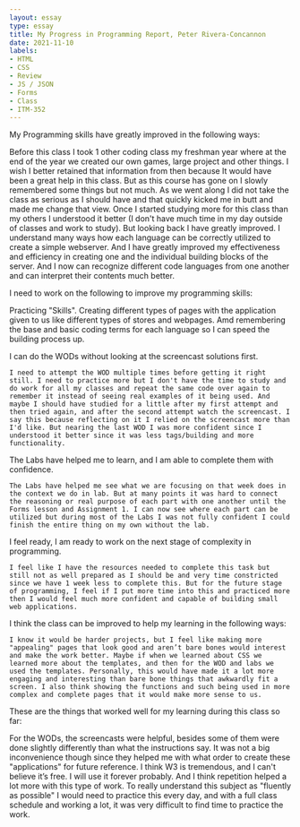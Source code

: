 ```yaml
---
layout: essay
type: essay
title: My Progress in Programming Report, Peter Rivera-Concannon
date: 2021-11-10
labels:
- HTML
- CSS
- Review
- JS / JSON
- Forms
- Class
- ITM-352
---
```


My Programming skills have greatly improved in the following ways:

  Before this class I took 1 other coding class my freshman year where at the end of the year we created our own games, large project and other things. I wish I better retained that information from then because It would have been a great help in this class. But as this course has gone on I slowly remembered some things but not much. As we went along I did not take the class as serious as I should have and that quickly kicked me in butt and made me change that view. Once I started studying more for this class than my others I understood it better (I don't have much time in my day outside of classes and work to study). But looking back I have greatly improved. I understand many ways how each language can be correctly utilized to create a simple webserver. And I have greatly improved my effectiveness and efficiency in creating one and the individual building blocks of the server. And I now can recognize different code languages from one another and can interpret their contents much better.

I need to work on the following to improve my programming skills:

  Practicing "Skills". Creating different types of pages with the application given to us like different types of stores and webpages. Amd remembering the base and basic coding terms for each language so I can speed the building process up.

I can do the WODs without looking at the screencast solutions first.

    I need to attempt the WOD multiple times before getting it right still. I need to practice more but I don't have the time to study and do work for all my classes and repeat the same code over again to remember it instead of seeing real examples of it being used. And maybe I should have studied for a little after my first attempt and then tried again, and after the second attempt watch the screencast. I say this because reflecting on it I relied on the screencast more than I'd like. But nearing the last WOD I was more confident since I understood it better since it was less tags/building and more functionality.
    
The Labs have helped me to learn, and I am able to complete them with confidence.

    The Labs have helped me see what we are focusing on that week does in the context we do in lab. But at many points it was hard to connect the reasoning or real purpose of each part with one another until the Forms lesson and Assignment 1. I can now see where each part can be utilized but during most of the Labs I was not fully confident I could finish the entire thing on my own without the lab.

I feel ready, I am ready to work on the next stage of complexity in programming.

    I feel like I have the resources needed to complete this task but still not as well prepared as I should be and very time constricted since we have 1 week less to complete this. But for the future stage of programming, I feel if I put more time into this and practiced more then I would feel much more confident and capable of building small web applications.

I think the class can be improved to help my learning in the following ways:

    I know it would be harder projects, but I feel like making more "appealing" pages that look good and aren’t bare bones would interest and make the work better. Maybe if when we learned about CSS we learned more about the templates, and then for the WOD and labs we used the templates. Personally, this would have made it a lot more engaging and interesting than bare bone things that awkwardly fit a screen. I also think showing the functions and such being used in more complex and complete pages that it would make more sense to us.
    
These are the things that worked well for my learning during this class so far:

   For the WODs, the screencasts were helpful, besides some of them were done slightly differently than what the instructions say. It was not a big inconvenience though since they helped me with what order to create these "applications" for future reference. I think W3 is tremendous, and I can't believe it’s free. I will use it forever probably. And I think repetition helped a lot more with this type of work. To really understand this subject as "fluently as possible" I would need to practice this every day, and with a full class schedule and working a lot, it was very difficult to find time to practice the work.
